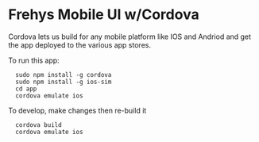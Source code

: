 # Frehys Mobile UI w/Cordova 

Cordova lets us build for any mobile platform like IOS and Andriod and get the app deployed to the various app stores. 

To run this app: 

  ```
    sudo npm install -g cordova
    sudo npm install -g ios-sim
    cd app
    cordova emulate ios 
  ```

To develop, make changes then re-build it

  ```
    cordova build
    cordova emulate ios 
  ```
